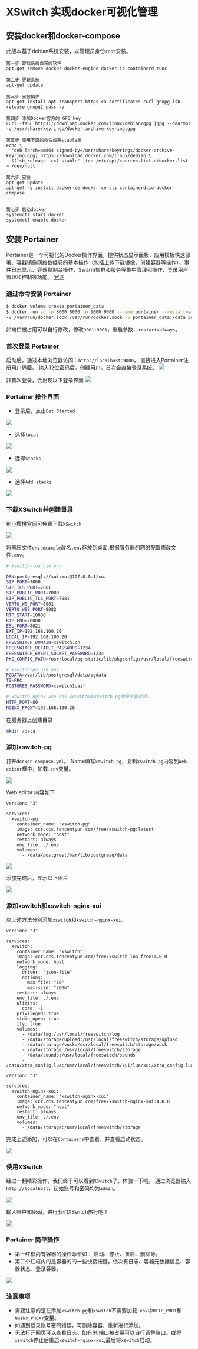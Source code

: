 # XSwitch 实现docker可视化管理

## 安装docker和docker-compose

此版本基于debian系统安装，以管理员身份`root`安装。

```shell
第一步 卸载系统自带的软件
apt-get remove docker docker-engine docker.io containerd runc

第二步 更新系统 
apt-get update

第三步 安装插件
apt-get install apt-transport-https ca-certificates curl gnupg lsb-release gnupg2 pass -y

第四步 添加Docker官方的 GPG key
curl -fsSL https://download.docker.com/linux/debian/gpg |gpg --dearmor -o /usr/share/keyrings/docker-archive-keyring.gpg

第五步 使用下面的命令设置stable源
echo \
  "deb [arch=amd64 signed-by=/usr/share/keyrings/docker-archive-keyring.gpg] https://download.docker.com/linux/debian \
  $(lsb_release -cs) stable" |tee /etc/apt/sources.list.d/docker.list > /dev/null

第六步 安装
apt-get update
apt-get -y install docker-ce docker-ce-cli containerd.io docker-compose


第七步 启动docker
systemctl start docker
systemctl enable docker
```

## 安装 Portainer

Portainer是一个可视化的Docker操作界面，提供状态显示面板、应用模板快速部署、容器镜像网络数据卷的基本操作（包括上传下载镜像，创建容器等操作）、事件日志显示、容器控制台操作、Swarm集群和服务等集中管理和操作、登录用户管理和控制等功能。
[官网](https://www.portainer.io/)

### 通过命令安装 Portainer

```sh
$ docker volume create portainer_data
$ docker run -d -p 8000:8000 -p 9000:9000 --name portainer --restart=always --log-opt max-size=1g \
-v /var/run/docker.sock:/var/run/docker.sock -v portainer_data:/data portainer/portainer-ce
```
如端口被占用可以自行修改，修改`9001:9001`，重启参数`--restart=always`。

### 首次登录 Portainer

启动后，通过本地浏览器访问：`http://localhost:9000`， 直接进入Portainer注册用户界面。
输入12位密码后，创建用户。首次会直接登录系统。
![](image/portainer_first_login.png)

非首次登录，会出现以下登录界面
![](image/portainer_login.png)

### Portainer 操作界面

- 登录后，点击`Get Started`

![](image/portainer_01.png)

- 选择`local`

![](image/portainer_02.png)

- 选择`Stacks`

![](image/portainer_stacks.png)

- 选择`Add stacks`

![](image/portainer_add_stacks.png)

### 下载XSwitch并创建目录

到[小樱桃官网](https://xswitch.cn)可免费下载`XSwitch`

![](image/xswitch_index.png)

将解压文件`env.example`改名`.env`存放到桌面,根据服务器的网络配置修改文件`.env`。

```sh
# xswitch-lua use env

DSN=postgresql://xui:xui@127.0.0.1/xui
SIP_PORT=7060
SIP_TLS_PORT=7061
SIP_PUBLIC_PORT=7080
SIP_PUBLIC_TLS_PORT=7081
VERTO_WS_PORT=8081
VERTO_WSS_PORT=8082
RTP_START=10000
RTP_END=20000
ESL_PORT=8021
EXT_IP=192.168.100.20
LOCAL_IP=192.168.100.20
FREESWITCH_DOMAIN=xswitch.cn
FREESWITCH_DEFAULT_PASSWORD=1234
FREESWITCH_EVENT_SOCKET_PASSWORD=1234
PKG_CONFIG_PATH=/usr/local/pg-static/lib/pkgconfig:/usr/local/freeswitch/lib/pkgconfig

# xswitch-pg use env
PGDATA=/var/lib/postgresql/data/pgdata
TZ=PRC
POSTGRES_PASSWORD=xswitch1qaz!

# xswitch-nginx use env（xswitch和xswitch-pg镜像不要此项）
HTTP_PORT=80
NGINX_PROXY=192.168.100.20
```

在服务器上创建目录

```sh
mkdir /data
```
### 添加xswitch-pg
打开`docker-compose.yml`。
Name填写`xswitch-pg`，复制`xswitch-pg`内容到`Web editor`框中，加载`.env`变量。

![](image/xswitch_pg.png)

Web editor 内容如下

```
version: "3"

services:  
  xswitch-pg:
    container_name: "xswitch-pg"
    image: ccr.ccs.tencentyun.com/free/xswitch-pg:latest
    network_mode: "host"
    restart: always
    env_file: ./.env
    volumes:
      - /data/postgres:/var/lib/postgresq/data
```

![](image/xswitch_env.png)

添加完成后，显示以下图片

![](image/xswitch_finish.png)

### 添加xswitch和xswitch-nginx-xui
以上述方法分别添加`xswitch`和`xswitch-nginx-xui`。

```
version: "3"

services:
  xswitch:
    container_name: "xswitch"
    image: ccr.ccs.tencentyun.com/free/xswitch-lua-free:4.0.0
    network_mode: host
    logging:
      driver: "json-file"
      options:
        max-file: "10"
        max-size: "200m"
    restart: always
    env_file: ./.env
    ulimits: 
      core: -1
    privileged: true
    stdin_open: true
    tty: true
    volumes:
      - /data/log:/usr/local/freeswitch/log
      - /data/storage/upload:/usr/local/freeswitch/storage/upload
      - /data/storage/vosk:/usr/local/freeswitch/storage/vosk
      - /data/storage:/usr/local/freeswitch/storage
      - /data/sounds:/usr/local/freeswitch/sounds
      - /data/xtra_config.lua:/usr/local/freeswitch/xui/lua/xui/xtra_config.lua
```

```
version: "3"

services:
  xswitch-nginx-xui:
    container_name: "xswitch-nginx-xui"
    image: ccr.ccs.tencentyun.com/free/xswitch-nginx-xui:4.0.0
    network_mode: "host"
    restart: always
    env_file: ./.env
    volumes:
      - /data/storage:/usr/local/freeswitch/storage
```
完成上述添加，可以在`Containers`中查看，并查看启动状态。

![](image/xswitch_free.png)

### 使用XSwitch
经过一翻精彩操作，我们终于可以看到`XSwitch`了。体验一下吧。
通过浏览器输入`http://localhost`，初始账号和密码均为`admin`。

![](image/xs.png)

输入账户和密码，进行我们XSwitch旅行吧！

![](image/xs-free.png)


### Portainer 简单操作

- 第一红框内有容器的操作命令如： 启动、停止、重启、删除等。
- 第二个红框内的是容器的的一些快接按键，依次有日志、容器元数据信息、容器状态、登录容器。

![](image/portainer.png)


### 注意事项
- 需要注意的是在添加`xswitch-pg`和`xswitch`不需要加载`.env`中`HTTP_PORT`和`NGINX_PROXY`变量。
- 如遇到登录账号密码错误，可删除容器，重新进行添加。
- 无法打开网页可以查看日志。如有80端口被占用可以自行调整端口。或将`xswitch`停止后重启`xswitch-nginx-xui`,最后将`xswitch`启动。